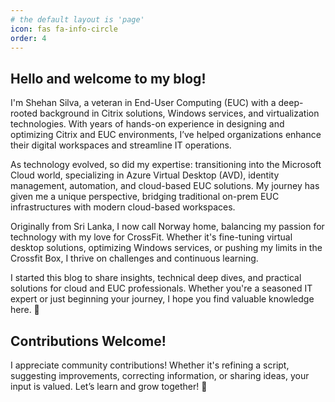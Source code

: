 ```yaml
---
# the default layout is 'page'
icon: fas fa-info-circle
order: 4
---
```


## Hello and welcome to my blog!

I'm Shehan Silva, a veteran in End-User Computing (EUC) with a deep-rooted background in Citrix solutions, Windows services, and virtualization technologies. With years of hands-on experience in designing and optimizing Citrix and EUC environments, I’ve helped organizations enhance their digital workspaces and streamline IT operations.

As technology evolved, so did my expertise: transitioning into the Microsoft Cloud world, specializing in Azure Virtual Desktop (AVD), identity management, automation, and cloud-based EUC solutions. My journey has given me a unique perspective, bridging traditional on-prem EUC infrastructures with modern cloud-based workspaces.

Originally from Sri Lanka, I now call Norway home, balancing my passion for technology with my love for CrossFit. Whether it's fine-tuning virtual desktop solutions, optimizing Windows services, or pushing my limits in the Crossfit Box, I thrive on challenges and continuous learning.

I started this blog to share insights, technical deep dives, and practical solutions for cloud and EUC professionals. Whether you're a seasoned IT expert or just beginning your journey, I hope you find valuable knowledge here. 🚀

## Contributions Welcome!

I appreciate community contributions! Whether it's refining a script, suggesting improvements, correcting information, or sharing ideas, your input is valued. Let’s learn and grow together! 🚀
